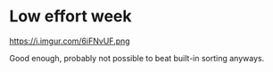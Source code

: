# Low effort week


https://i.imgur.com/6iFNvUF.png

Good enough, probably not possible to beat built-in sorting anyways.